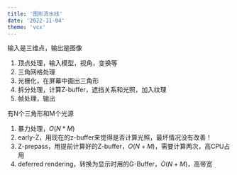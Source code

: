 ```yaml
---
title: '图形流水线'
date: '2022-11-04'
theme: 'vcx'
---
```


输入是三维点，输出是图像
1. 顶点处理，输入模型，视角，变换等
2. 三角网格处理
3. 光栅化，在屏幕中画出三角形
4. 拆分处理，计算Z-buffer，遮挡关系和光照，加入纹理
5. 帧处理，输出

有N个三角形和M个光源
1. 暴力处理，$O(N*M)$
2. early-Z，用现在的z-buffer来觉得是否计算光照，最坏情况没有改善！
3. Z-prepass，用提前计算好的Z-buffer，$O(N+M)$，需要计算两次，高CPU占用
4. deferred rendering，转换为显示时用的G-Buffer，$O(N+M)$，高带宽


